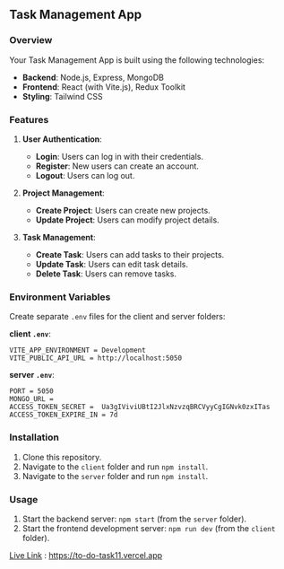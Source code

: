 ## Task Management App

### Overview

Your Task Management App is built using the following technologies:

- **Backend**: Node.js, Express, MongoDB
- **Frontend**: React (with Vite.js), Redux Toolkit
- **Styling**: Tailwind CSS

### Features

1. **User Authentication**:

   - **Login**: Users can log in with their credentials.
   - **Register**: New users can create an account.
   - **Logout**: Users can log out.

2. **Project Management**:

   - **Create Project**: Users can create new projects.
   - **Update Project**: Users can modify project details.

3. **Task Management**:
   - **Create Task**: Users can add tasks to their projects.
   - **Update Task**: Users can edit task details.
   - **Delete Task**: Users can remove tasks.

### Environment Variables

Create separate `.env` files for the client and server folders:

**client `.env`**:

```
VITE_APP_ENVIRONMENT = Development
VITE_PUBLIC_API_URL = http://localhost:5050
```

**server `.env`**:

```
PORT = 5050
MONGO_URL =
ACCESS_TOKEN_SECRET =  Ua3gIViviUBtI2JlxNzvzqBRCVyyCgIGNvk0zxITas
ACCESS_TOKEN_EXPIRE_IN = 7d
```

### Installation

1. Clone this repository.
2. Navigate to the `client` folder and run `npm install`.
3. Navigate to the `server` folder and run `npm install`.

### Usage

1. Start the backend server: `npm start` (from the `server` folder).
2. Start the frontend development server: `npm run dev` (from the `client` folder).

[Live Link](https://to-do-task11.vercel.app) : https://to-do-task11.vercel.app
